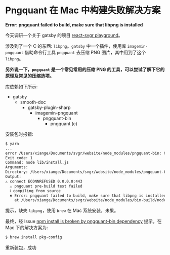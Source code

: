 # Pngquant 在 Mac 中构建失败解决方案

**Error: pngquant failed to build, make sure that libpng is installed**

今天调研一个关于 gatsby 的项目 [react-svgr playground](https://react-svgr.com/playground/)。

涉及到了一个 C 的东西: `libpng`。`gatsby` 中一个插件，使用库 `imagemin-pngquant` 借助命令行工具 `pngquant` 去压缩 PNG 图片，其中用到了这个 `libpng`。

**另外说一下，`pngquant` 是一个常见常用的压缩 PNG 的工具，可以尝试了解下它的原理及常见的压缩选项。**

库依赖如下所示:

+ gatsby
  + smooth-doc
    + gatsby-plugin-sharp
      + imagemin-pngquant
        + pngquant-bin
          + pngquant (c)

安装包时报错:

``` bash
$ yarn
...
error /Users/xiange/Documents/svgr/website/node_modules/pngquant-bin: Command failed.
Exit code: 1
Command: node lib/install.js
Arguments:
Directory: /Users/xiange/Documents/svgr/website/node_modules/pngquant-bin
Output:
⚠ connect ECONNREFUSED 0.0.0.0:443
  ⚠ pngquant pre-build test failed
  ℹ compiling from source
  ✖ Error: pngquant failed to build, make sure that libpng is installed
    at /Users/xiange/Documents/svgr/website/node_modules/bin-build/node_modules/execa/index.js:
```

提示，缺失 `libpng`，使用 `brew` 在 Mac 系统安装，未果。

最终，经 Issue [npm install is broken by pngquant-bin dependency](https://github.com/imagemin/imagemin-pngquant) 提示，在 Mac 下的解决方案为:

``` bash
$ brew install pkg-config
```

重新装包，成功
